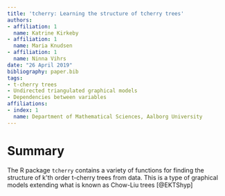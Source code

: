 ```yaml
---
title: 'tcherry: Learning the structure of tcherry trees'
authors:
- affiliation: 1
  name: Katrine Kirkeby
- affiliation: 1
  name: Maria Knudsen
- affiliation: 1
  name: Ninna Vihrs
date: "26 April 2019"
bibliography: paper.bib
tags:
- t-cherry trees
- Undirected triangulated graphical models
- Dependencies between variables
affiliations:
- index: 1
  name: Department of Mathematical Sciences, Aalborg University
---
```


# Summary
The R package `tcherry` contains a variety of functions for finding the structure of k'th order t-cherry trees from data. This is a type of graphical models extending what is known as Chow-Liu trees [@EKTShyp]

